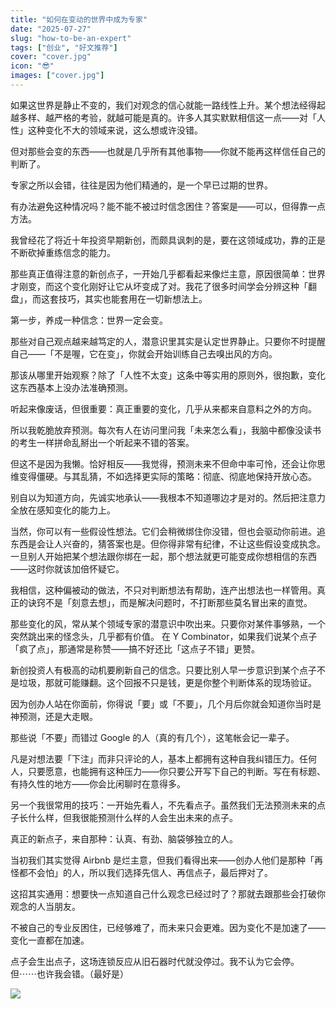```yaml
---
title: "如何在变动的世界中成为专家"
date: "2025-07-27"
slug: "how-to-be-an-expert"
tags: ["创业", "好文推荐"]
cover: "cover.jpg"
icon: "😎"
images: ["cover.jpg"]
---
```

如果这世界是静止不变的，我们对观念的信心就能一路线性上升。某个想法经得起越多样、越严格的考验，就越可能是真的。许多人其实默默相信这一点——对「人性」这种变化不大的领域来说，这么想或许没错。



但对那些会变的东西——也就是几乎所有其他事物——你就不能再这样信任自己的判断了。



专家之所以会错，往往是因为他们精通的，是一个早已过期的世界。



有办法避免这种情况吗？能不能不被过时信念困住？答案是——可以，但得靠一点方法。



我曾经花了将近十年投资早期新创，而颇具讽刺的是，要在这领域成功，靠的正是不断砍掉重练信念的能力。



那些真正值得注意的新创点子，一开始几乎都看起来像烂主意，原因很简单：世界才刚变，而这个变化刚好让它从坏变成了对。我花了很多时间学会分辨这种「翻盘」，而这套技巧，其实也能套用在一切新想法上。



第一步，养成一种信念：世界一定会变。



那些对自己观点越来越笃定的人，潜意识里其实是认定世界静止。只要你不时提醒自己——「不是喔，它在变」，你就会开始训练自己去嗅出风的方向。



那该从哪里开始观察？除了「人性不太变」这条中等实用的原则外，很抱歉，变化这东西基本上没办法准确预测。



听起来像废话，但很重要：真正重要的变化，几乎从来都来自意料之外的方向。



所以我乾脆放弃预测。每次有人在访问里问我「未来怎么看」，我脑中都像没读书的考生一样拼命乱掰出一个听起来不错的答案。



但这不是因为我懒。恰好相反——我觉得，预测未来不但命中率可怜，还会让你思维变得僵硬。与其乱猜，不如选择更实际的策略：彻底、彻底地保持开放心态。



别自以为知道方向，先诚实地承认——我根本不知道哪边才是对的。然后把注意力全放在感知变化的能力上。



当然，你可以有一些假设性想法。它们会稍微绑住你没错，但也会驱动你前进。追东西是会让人兴奋的，猜答案也是。但你得非常有纪律，不让这些假设变成执念。
一旦别人开始把某个想法跟你绑在一起，那个想法就更可能变成你想相信的东西——这时你就该加倍怀疑它。



我相信，这种偏被动的做法，不只对判断想法有帮助，连产出想法也一样管用。真正的诀窍不是「刻意去想」，而是解决问题时，不打断那些莫名冒出来的直觉。



那些变化的风，常从某个领域专家的潜意识中吹出来。只要你对某件事够熟，一个突然跳出来的怪念头，几乎都有价值。
在 Y Combinator，如果我们说某个点子「疯了点」，那通常是称赞——搞不好还比「这点子不错」更赞。



新创投资人有极高的动机要刷新自己的信念。只要比别人早一步意识到某个点子不是垃圾，那就可能赚翻。这个回报不只是钱，更是你整个判断体系的现场验证。



因为创办人站在你面前，你得说「要」或「不要」，几个月后你就会知道你当时是神预测，还是大走眼。



那些说「不要」而错过 Google 的人（真的有几个），这笔帐会记一辈子。



凡是对想法要「下注」而非只评论的人，基本上都拥有这种自我纠错压力。任何人，只要愿意，也能拥有这种压力——你只要公开写下自己的判断。写在有标题、有持久性的地方——你会比闲聊时在意得多。



另一个我很常用的技巧：一开始先看人，不先看点子。虽然我们无法预测未来的点子长什么样，但我很能预测什么样的人会生出未来的点子。



真正的新点子，来自那种：认真、有劲、脑袋够独立的人。



当初我们其实觉得 Airbnb 是烂主意，但我们看得出来——创办人他们是那种「再怪都不会怕」的人，所以我们选择先信人、再信点子，最后押对了。



这招其实通用：想要快一点知道自己什么观念已经过时了？那就去跟那些会打破你观念的人当朋友。



不被自己的专业反困住，已经够难了，而未来只会更难。因为变化不是加速了——变化一直都在加速。



点子会生出点子，这场连锁反应从旧石器时代就没停过。我不认为它会停。
但⋯⋯也许我会错。（最好是）




![](https://prod-files-secure.s3.us-west-2.amazonaws.com/112d0858-5090-4d34-a606-b75eb8d65fd2/46476355-9cf3-4e99-9b7a-3531bc426380/1000202064.png?X-Amz-Algorithm=AWS4-HMAC-SHA256&X-Amz-Content-Sha256=UNSIGNED-PAYLOAD&X-Amz-Credential=ASIAZI2LB4667DO4MYGF%2F20250918%2Fus-west-2%2Fs3%2Faws4_request&X-Amz-Date=20250918T221116Z&X-Amz-Expires=3600&X-Amz-Security-Token=IQoJb3JpZ2luX2VjEEoaCXVzLXdlc3QtMiJHMEUCIAe8MT18rn8C8RRksQ4MNC2jpDd3XSgSe%2FTRQNrW3BswAiEAml8KwZhc31rKyym6wSMRlRAz5TRyMZYchvJmQdy%2BHgcqiAQIw%2F%2F%2F%2F%2F%2F%2F%2F%2F%2F%2FARAAGgw2Mzc0MjMxODM4MDUiDAofo9M4ZOMfxLl2dCrcA9k9a9c%2F6zDDquJf967Lie2IibeyYX2SgikZq7BExkrKQX1nIvC0GVPd8Mhc8WgqLLaCqr7ga778jCnP9HaGfeVIvCjK%2BFVwzrySKYLPS9rjMRmPD0JkGwasvrJJWcKooH0t8gn0GjLkIaLHdMupz2QGKSvZHLEZOwrkQkE9sL7Nt0VJRH4y6PppRCY%2BJn%2FG%2Bakns%2B5XzrZwYf5rkoomncK%2FX7XG26HQX9ja3f%2FiimeemzVHRnmtIq0D65q3HUrJNoemHjl16HXz5Id7DpomNcP9R8d9rcoiKWQTFoLZKkeMR28DAL%2FBdZpZneJR9EV2qymJrT7xKqWsQyJfOHtyVqdju7SBVtTOOb79f11aHbGI8OzuorkABtrvv2lOtRS%2FcA8NJtlZvpj%2BCNDDfEUZhS9zdixwiIxHRicA6dwWuefQenOlu33wQd%2B84S%2B96vb01tP2E7mlf%2B%2F8ZyfdovVTuXkwIKEHNjDmxXq%2BCGydw8nnWgv0cRce%2BaeR8G8%2FcbrrcRvnkuMgKpVDYxWQcKohzN%2FFl0WQKVvuckRpBHZKh0Ihgz3LILXQjHKzsGs7WKhOtZ%2Ful7HvnyJwJgzBZkFbKfH%2BEuBG9kKOXQR7V9qfk944%2BvtPTj7E79jWLKwUMMCBscYGOqUB39a2IBj3PisAxRjP%2FIZDXfVvbj0NnPVBNkG1emXx%2BeE0K1M31JVgw0ATB3zVHvrUe8o75c%2FV7YMGMpwWC7Y8fTSd7KfpIpgspeR8X7gcF9OSvLzDuitrH%2BNx%2FJVnvjDqv%2FV3ZteQUOM8UiqS6UvrnF6sI5R4v8UvCX21VM5%2BUJe2YXen%2F8J5OZ4201f22%2FFqygLa7CeB0GirnJ74gj0Ms4jtD%2Fbe&X-Amz-Signature=ed1e94a73f47723050b84a3ba41115cf1c88460255f5fd8a0957b3ecc6f5ff3b&X-Amz-SignedHeaders=host&x-amz-checksum-mode=ENABLED&x-id=GetObject)

